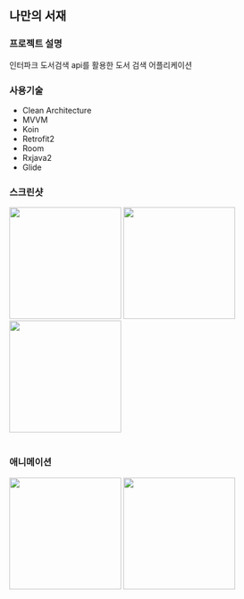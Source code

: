 ## 나만의 서재

### 프로젝트 설명 <br>
인터파크 도서검색 api를 활용한 도서 검색 어플리케이션

### 사용기술

* Clean Architecture <br>
* MVVM <br>
* Koin <br>
* Retrofit2 <br>
* Room <br>
* Rxjava2 <br>
* Glide <br>
 
### 스크린샷

<div>
<img width="200" src="https://user-images.githubusercontent.com/46782752/84138414-29fe6200-aa89-11ea-9345-a7e5607747ea.jpg">
 <img width="200" src="https://user-images.githubusercontent.com/46782752/84138418-2a96f880-aa89-11ea-96d7-19aae1f6b83c.jpg">
 <img width="200" src="https://user-images.githubusercontent.com/46782752/84138421-2bc82580-aa89-11ea-8b01-80a78703de8f.jpg">
 </div>
 
 <br>
 
 ### 애니메이션
 
 <div>
 <img width="200" src="https://user-images.githubusercontent.com/46782752/84138949-0daef500-aa8a-11ea-8d3e-316b0557ecae.gif">
 <img width="200" src="https://user-images.githubusercontent.com/46782752/84138938-0b4c9b00-aa8a-11ea-924f-6904c57edc23.gif">
</div>

